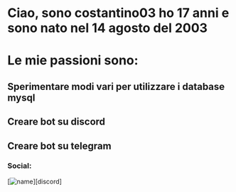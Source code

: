 # Ciao, sono costantino03 ho 17 anni e sono nato nel 14 agosto del 2003
# Le mie passioni sono:
## Sperimentare modi vari per utilizzare i database mysql
## Creare bot su discord
## Creare bot su telegram
### Social:

[![name][img_discord]][discord]





[img_discord]: https://cdn.jsdelivr.net/npm/simple-icons@v3/icons/discord.svg
